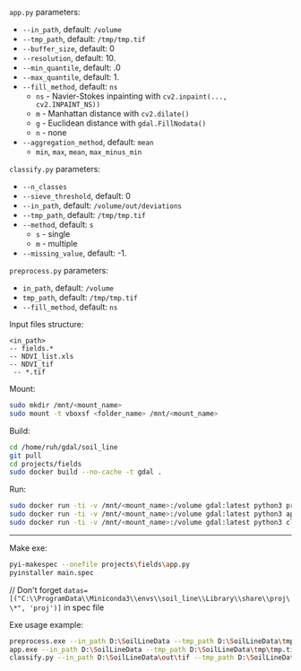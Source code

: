 `app.py` parameters:
* `--in_path`, default: `/volume`
* `--tmp_path`, default: `/tmp/tmp.tif`
* `--buffer_size`, default: 0
* `--resolution`, default: 10.
* `--min_quantile`, default: .0
* `--max_quantile`, default: 1.
* `--fill_method`, default: `ns`
  * `ns` - Navier-Stokes inpainting with `cv2.inpaint(..., cv2.INPAINT_NS))`
  * `m` - Manhattan distance with `cv2.dilate()`
  * `g` - Euclidean distance with `gdal.FillNodata()`
  * `n` - none
* `--aggregation_method`, default: `mean`
  * `min`, `max`, `mean`, `max_minus_min`

`classify.py` parameters:
* `--n_classes`
* `--sieve_threshold`, default: 0
* `--in_path`, default: `/volume/out/deviations`
* `--tmp_path`, default: `/tmp/tmp.tif`
* `--method`, default: `s`
  * `s` - single
  * `m` - multiple
* `--missing_value`, default: -1.

`preprocess.py` parameters:
* `in_path`, default: `/volume`
* `tmp_path`, default: `/tmp/tmp.tif`
* `--fill_method`, default: `ns`

Input files structure:
```
<in_path>
-- fields.*
-- NDVI_list.xls
-- NDVI_tif
 -- *.tif
```

Mount:
```bash
sudo mkdir /mnt/<mount_name>
sudo mount -t vboxsf <folder_name> /mnt/<mount_name>
```

Build:
```bash
cd /home/ruh/gdal/soil_line
git pull
cd projects/fields
sudo docker build --no-cache -t gdal .
```

Run:
```bash
sudo docker run -ti -v /mnt/<mount_name>:/volume gdal:latest python3 preprocess.py --fill_method g
sudo docker run -ti -v /mnt/<mount_name>:/volume gdal:latest python3 app.py --buffer_size 3
sudo docker run -ti -v /mnt/<mount_name>:/volume gdal:latest python3 classify.py --n_classes 3
```

-------


Make exe:
```bash
pyi-makespec --onefile projects\fields\app.py
pyinstaller main.spec
```

// Don't forget `datas=[("C:\\ProgramData\\Miniconda3\\envs\\soil_line\\Library\\share\\proj\\*", 'proj')]`
in spec file

Exe usage example:
```bash
preprocess.exe --in_path D:\SoilLineData --tmp_path D:\SoilLineData\tmp\tmp.tif
app.exe --in_path D:\SoilLineData --tmp_path D:\SoilLineData\tmp\tmp.tif
classify.py --in_path D:\SoilLineData\out\tif --tmp_path D:\SoilLineData\tmp\tmp.tif --n_classes 3
```
